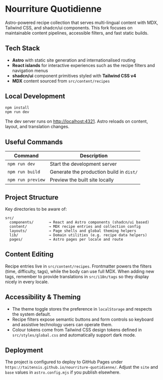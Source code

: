 # Nourriture Quotidienne

Astro-powered recipe collection that serves multi-lingual content with MDX, Tailwind CSS, and shadcn/ui components. This fork focuses on maintainable content pipelines, accessible filters, and fast static builds.

## Tech Stack

- **Astro** with static site generation and internationalised routing
- **React islands** for interactive experiences such as the recipe filters and navigation menus
- **shadcn/ui** component primitives styled with **Tailwind CSS v4**
- **MDX** content sourced from `src/content/recipes`

## Local Development

```bash
npm install
npm run dev
```

The dev server runs on [http://localhost:4321](http://localhost:4321). Astro reloads on content, layout, and translation changes.

## Useful Commands

| Command | Description |
| --- | --- |
| `npm run dev` | Start the development server |
| `npm run build` | Generate the production build in `dist/` |
| `npm run preview` | Preview the built site locally |

## Project Structure

Key directories to be aware of:

```
src/
  components/       → React and Astro components (shadcn/ui based)
  content/          → MDX recipe entries and collection config
  layouts/          → Page shells and global theming helpers
  lib/              → Domain utilities (e.g. recipe data helpers)
  pages/            → Astro pages per locale and route
```

## Content Editing

Recipe entries live in `src/content/recipes`. Frontmatter powers the filters (time, difficulty, tags), while the body can use full MDX. When adding new tags, remember to provide translations in `src/i18n/tags` so they display nicely in every locale.

## Accessibility & Theming

- The theme toggle stores the preference in `localStorage` and respects the system default.
- Recipe filters expose semantic buttons and form controls so keyboard and assistive technology users can operate them.
- Colour tokens come from Tailwind CSS design tokens defined in `src/styles/global.css` and automatically support dark mode.

## Deployment

The project is configured to deploy to GitHub Pages under `https://taitensis.github.io/nourriture-quotidienne/`. Adjust the `site` and `base` values in `astro.config.mjs` if you publish elsewhere.
